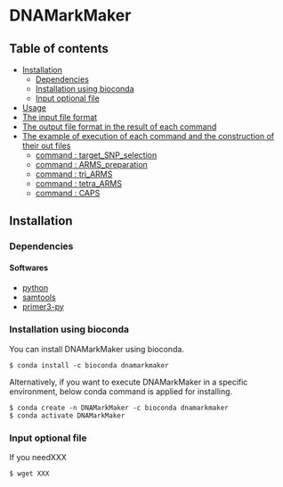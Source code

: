 # DNAMarkMaker

## Table of contents
 - [Installation](#Installation)
   + [Dependencies](#Dependencies)
   + [Installation using bioconda](#Installation-using-bioconda)
   + [Input optional file](#Input-optional-file)
 - [Usage](#Usage)
 - [The input file format](#The-input-file-format)
 - [The output file format in the result of each command](#The-output-file-format-in-the-result-of-each-command)
 - [The example of execution of each command and the construction of their out files](#The-example-of-execution-of-each-command-and-the-construction-of-their-out-files)
    + [command : target_SNP_selection](#command-:-target_SNP_selection)
    + [command : ARMS_preparation](#command-:-ARMS_preparation)
    + [command : tri_ARMS](#command-:-tri_ARMS)
    + [command : tetra_ARMS](#command-:-tetra_ARMS)
    + [command : CAPS](#command-:-CAPS)

## Installation
### Dependencies
####  Softwares
   - [python](#python)
   - [samtools](https://github.com/samtools/samtools)
   - [primer3-py](https://github.com/libnano/primer3-py)

### Installation using bioconda
  You can install DNAMarkMaker using bioconda.
  ```
  $ conda install -c bioconda dnamarkmaker
  ```
  Alternatively, if you want to execute DNAMarkMaker in a specific environment, below conda command is applied for installing.
  ```
  $ conda create -n DNAMarkMaker -c bioconda dnamarkmaker
  $ conda activate DNAMarkMaker
  ```
 
### Input optional file
 If you needXXX
  ```
  $ wget XXX
  ```

